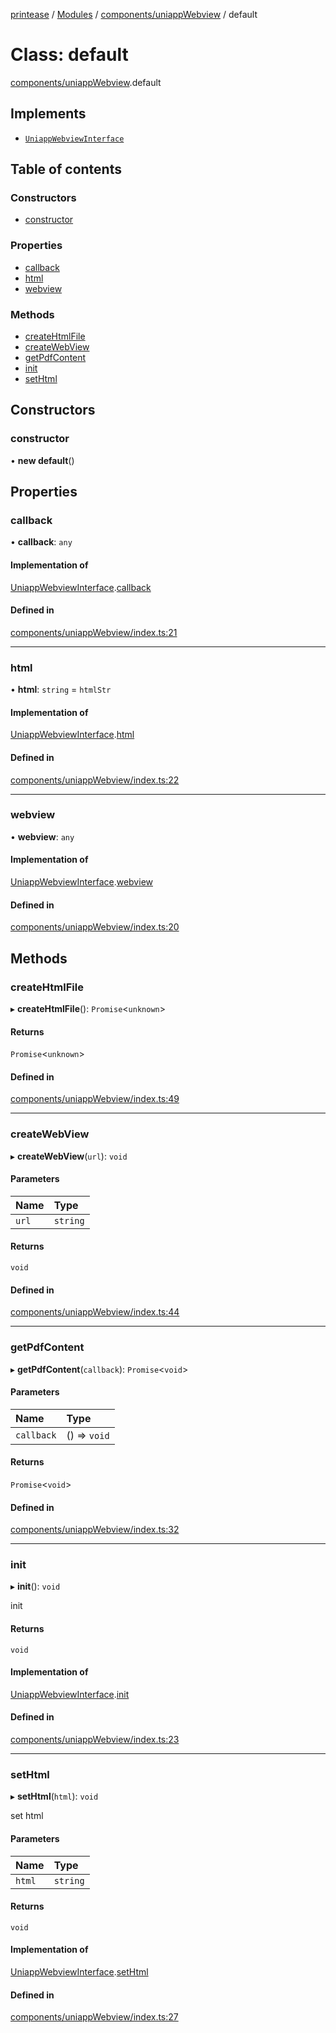 [printease](../README.md) / [Modules](../modules.md) / [components/uniappWebview](../modules/components_uniappWebview.md) / default

# Class: default

[components/uniappWebview](../modules/components_uniappWebview.md).default

## Implements

- [`UniappWebviewInterface`](../interfaces/interface_UniappWebview.UniappWebviewInterface.md)

## Table of contents

### Constructors

- [constructor](components_uniappWebview.default.md#constructor)

### Properties

- [callback](components_uniappWebview.default.md#callback)
- [html](components_uniappWebview.default.md#html)
- [webview](components_uniappWebview.default.md#webview)

### Methods

- [createHtmlFile](components_uniappWebview.default.md#createhtmlfile)
- [createWebView](components_uniappWebview.default.md#createwebview)
- [getPdfContent](components_uniappWebview.default.md#getpdfcontent)
- [init](components_uniappWebview.default.md#init)
- [setHtml](components_uniappWebview.default.md#sethtml)

## Constructors

### constructor

• **new default**()

## Properties

### callback

• **callback**: `any`

#### Implementation of

[UniappWebviewInterface](../interfaces/interface_UniappWebview.UniappWebviewInterface.md).[callback](../interfaces/interface_UniappWebview.UniappWebviewInterface.md#callback)

#### Defined in

[components/uniappWebview/index.ts:21](https://github.com/Liu-Jinshuai/printease/blob/cd89e37/src/components/uniappWebview/index.ts#L21)

___

### html

• **html**: `string` = `htmlStr`

#### Implementation of

[UniappWebviewInterface](../interfaces/interface_UniappWebview.UniappWebviewInterface.md).[html](../interfaces/interface_UniappWebview.UniappWebviewInterface.md#html)

#### Defined in

[components/uniappWebview/index.ts:22](https://github.com/Liu-Jinshuai/printease/blob/cd89e37/src/components/uniappWebview/index.ts#L22)

___

### webview

• **webview**: `any`

#### Implementation of

[UniappWebviewInterface](../interfaces/interface_UniappWebview.UniappWebviewInterface.md).[webview](../interfaces/interface_UniappWebview.UniappWebviewInterface.md#webview)

#### Defined in

[components/uniappWebview/index.ts:20](https://github.com/Liu-Jinshuai/printease/blob/cd89e37/src/components/uniappWebview/index.ts#L20)

## Methods

### createHtmlFile

▸ **createHtmlFile**(): `Promise`<`unknown`\>

#### Returns

`Promise`<`unknown`\>

#### Defined in

[components/uniappWebview/index.ts:49](https://github.com/Liu-Jinshuai/printease/blob/cd89e37/src/components/uniappWebview/index.ts#L49)

___

### createWebView

▸ **createWebView**(`url`): `void`

#### Parameters

| Name | Type |
| :------ | :------ |
| `url` | `string` |

#### Returns

`void`

#### Defined in

[components/uniappWebview/index.ts:44](https://github.com/Liu-Jinshuai/printease/blob/cd89e37/src/components/uniappWebview/index.ts#L44)

___

### getPdfContent

▸ **getPdfContent**(`callback`): `Promise`<`void`\>

#### Parameters

| Name | Type |
| :------ | :------ |
| `callback` | () => `void` |

#### Returns

`Promise`<`void`\>

#### Defined in

[components/uniappWebview/index.ts:32](https://github.com/Liu-Jinshuai/printease/blob/cd89e37/src/components/uniappWebview/index.ts#L32)

___

### init

▸ **init**(): `void`

init

#### Returns

`void`

#### Implementation of

[UniappWebviewInterface](../interfaces/interface_UniappWebview.UniappWebviewInterface.md).[init](../interfaces/interface_UniappWebview.UniappWebviewInterface.md#init)

#### Defined in

[components/uniappWebview/index.ts:23](https://github.com/Liu-Jinshuai/printease/blob/cd89e37/src/components/uniappWebview/index.ts#L23)

___

### setHtml

▸ **setHtml**(`html`): `void`

set html

#### Parameters

| Name | Type |
| :------ | :------ |
| `html` | `string` |

#### Returns

`void`

#### Implementation of

[UniappWebviewInterface](../interfaces/interface_UniappWebview.UniappWebviewInterface.md).[setHtml](../interfaces/interface_UniappWebview.UniappWebviewInterface.md#sethtml)

#### Defined in

[components/uniappWebview/index.ts:27](https://github.com/Liu-Jinshuai/printease/blob/cd89e37/src/components/uniappWebview/index.ts#L27)
